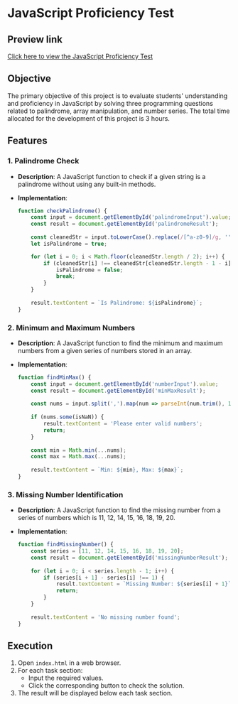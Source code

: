 # JavaScript Proficiency Test
## Preview link

[Click here to view the JavaScript Proficiency Test](https://codingbysahil.github.io/SMITFirstHackathon2ndTask/)  

## Objective

The primary objective of this project is to evaluate students' understanding and proficiency in JavaScript by solving three programming questions related to palindrome, array manipulation, and number series. The total time allocated for the development of this project is 3 hours.

## Features

### 1. Palindrome Check

- **Description**: A JavaScript function to check if a given string is a palindrome without using any built-in methods.
  
- **Implementation**: 
    ```javascript
    function checkPalindrome() {
        const input = document.getElementById('palindromeInput').value;
        const result = document.getElementById('palindromeResult');
        
        const cleanedStr = input.toLowerCase().replace(/[^a-z0-9]/g, '');
        let isPalindrome = true;

        for (let i = 0; i < Math.floor(cleanedStr.length / 2); i++) {
            if (cleanedStr[i] !== cleanedStr[cleanedStr.length - 1 - i]) {
                isPalindrome = false;
                break;
            }
        }
        
        result.textContent = `Is Palindrome: ${isPalindrome}`;
    }
    ```

### 2. Minimum and Maximum Numbers

- **Description**: A JavaScript function to find the minimum and maximum numbers from a given series of numbers stored in an array.

- **Implementation**: 
    ```javascript
    function findMinMax() {
        const input = document.getElementById('numberInput').value;
        const result = document.getElementById('minMaxResult');
        
        const nums = input.split(',').map(num => parseInt(num.trim(), 10));
        
        if (nums.some(isNaN)) {
            result.textContent = 'Please enter valid numbers';
            return;
        }
        
        const min = Math.min(...nums);
        const max = Math.max(...nums);
        
        result.textContent = `Min: ${min}, Max: ${max}`;
    }
    ```

### 3. Missing Number Identification

- **Description**: A JavaScript function to find the missing number from a series of numbers which is 11, 12, 14, 15, 16, 18, 19, 20.

- **Implementation**: 
    ```javascript
    function findMissingNumber() {
        const series = [11, 12, 14, 15, 16, 18, 19, 20];
        const result = document.getElementById('missingNumberResult');
        
        for (let i = 0; i < series.length - 1; i++) {
            if (series[i + 1] - series[i] !== 1) {
                result.textContent = `Missing Number: ${series[i] + 1}`;
                return;
            }
        }
        
        result.textContent = 'No missing number found';
    }
    ```

## Execution

1. Open `index.html` in a web browser.
2. For each task section:
    - Input the required values.
    - Click the corresponding button to check the solution.
3. The result will be displayed below each task section.


